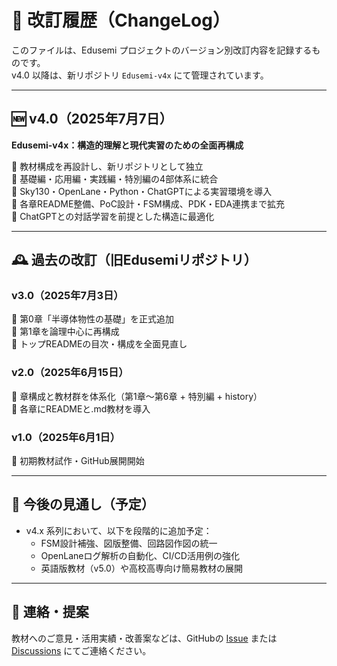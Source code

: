 # 📘 改訂履歴（ChangeLog）

このファイルは、Edusemi プロジェクトのバージョン別改訂内容を記録するものです。  
v4.0 以降は、新リポジトリ `Edusemi-v4x` にて管理されています。

---

## 🆕 v4.0（2025年7月7日）  
**Edusemi-v4x：構造的理解と現代実習のための全面再構成**

🔹 教材構成を再設計し、新リポジトリとして独立  
🔹 基礎編・応用編・実践編・特別編の4部体系に統合  
🔹 Sky130・OpenLane・Python・ChatGPTによる実習環境を導入  
🔹 各章README整備、PoC設計・FSM構成、PDK・EDA連携まで拡充  
🔹 ChatGPTとの対話学習を前提とした構造に最適化

---

## 🕰 過去の改訂（旧Edusemiリポジトリ）

### v3.0（2025年7月3日）
🔹 第0章「半導体物性の基礎」を正式追加  
🔹 第1章を論理中心に再構成  
🔹 トップREADMEの目次・構成を全面見直し  

### v2.0（2025年6月15日）  
🔹 章構成と教材群を体系化（第1章〜第6章 + 特別編 + history）  
🔹 各章にREADMEと.md教材を導入  

### v1.0（2025年6月1日）  
🔹 初期教材試作・GitHub展開開始  

---

## 📌 今後の見通し（予定）

- v4.x 系列において、以下を段階的に追加予定：
  - FSM設計補強、図版整備、回路図作図の統一
  - OpenLaneログ解析の自動化、CI/CD活用例の強化
  - 英語版教材（v5.0）や高校高専向け簡易教材の展開

---

## 📝 連絡・提案

教材へのご意見・活用実績・改善案などは、GitHubの [Issue](https://github.com/Samizo-AITL/Edusemi-v4x/issues) または [Discussions](https://github.com/Samizo-AITL/Edusemi-v4x/discussions) にてご連絡ください。
